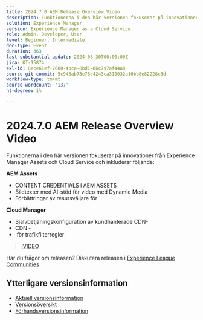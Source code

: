 ```yaml
---
title: 2024.7.0 AEM Release Overview Video
description: Funktionerna i den här versionen fokuserar på innovationer från Experience Manager Assets och Cloud Service och innehåller följande:AEM Assets:Content Credentials i AEM Assets ​ AI-drivna bildtexter för video med Dynamic Media ​ Asset Selector Enhancements for Upload ​ Cloud Manager:Självbetjäningskonfiguration för kundhanterade CDN-referenser ​ CDN-radering ​ Traffic Filter Rules Alerts ​
solution: Experience Manager
version: Experience Manager as a Cloud Service
role: Admin, Developer, User
level: Beginner, Intermediate
doc-type: Event
duration: 363
last-substantial-update: 2024-08-30T00:00:00Z
jira: KT-15874
exl-id: 8ece61ef-7680-4bca-8bd1-86c797af44a8
source-git-commit: 5c946ab73e78d4243ca310032a10bb8e82228c3d
workflow-type: tm+mt
source-wordcount: '137'
ht-degree: 1%

---
```


# 2024.7.0 AEM Release Overview Video

Funktionerna i den här versionen fokuserar på innovationer från Experience Manager Assets och Cloud Service och inkluderar följande:

**AEM Assets**

* CONTENT CREDENTIALS i AEM ASSETS &#x200B;
* Bildtexter med AI-stöd för video med Dynamic Media &#x200B;
* Förbättringar av resursväljare för &#x200B;

**Cloud Manager**

* Självbetjäningskonfiguration av kundhanterade CDN-&#x200B;
* CDN - &#x200B;
* &#x200B; för trafikfilterregler

>[!VIDEO](https://video.tv.adobe.com/v/3432544/?learn=on&captions=swe)


Har du frågor om releasen?  Diskutera releasen i [Experience League Communities](https://adobe.ly/3X9WQfF)

## Ytterligare versionsinformation

* [Aktuell versionsinformation](https://experienceleague.adobe.com/docs/experience-manager-cloud-service/content/release-notes/home.html?lang=sv-SE)
* [Versionsöversikt](https://experienceleague.adobe.com/docs/experience-manager-release-information/aem-release-updates/update-releases-roadmap.html?lang=sv-SE)
* [Förhandsversionsinformation](https://experienceleague.adobe.com/docs/experience-manager-cloud-service/content/release-notes/prerelease.html?lang=sv-SE)
